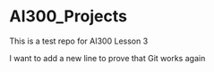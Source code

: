 # AI300_Projects

This is a test repo for AI300 Lesson 3

I want to add a new line to prove that Git works again
